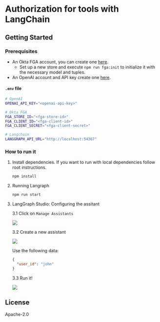 # Authorization for tools with LangChain

## Getting Started

### Prerequisites

- An Okta FGA account, you can create one [here](https://dashboard.fga.dev).
  - Set up a new store and execute `npm run fga:init` to initialize it with the necessary model and tuples.
- An OpenAI account and API key create one [here](https://platform.openai.com).

#### `.env` file

```sh
# OpenAI
OPENAI_API_KEY="<openai-api-key>"

# Okta FGA
FGA_STORE_ID="<fga-store-id>"
FGA_CLIENT_ID="<fga-client-id>"
FGA_CLIENT_SECRET="<fga-client-secret>"

# Langchain
LANGGRAPH_API_URL="http://localhost:54367"
```

### How to run it

1. Install dependencies. If you want to run with local dependencies follow root instructions.

   ```sh
   npm install
   ```

2. Running Langraph

   ```sh
   npm run start
   ```

3. LangGraph Studio: Configuring the assitant

   3.1 Click on `Manage Assistants`

   ![](https://cdn.auth0.com/website/auth0-lab/ai/sdks/01-langchain-auth-tools.png)

   3.2 Create a new assistant

   ![](https://cdn.auth0.com/website/auth0-lab/ai/sdks/02-langchain-auth-tools.png)

   Use the following data:

   ```json
   {
     "user_id": "john"
   }
   ```

   3.3 Run it!

   ![](https://cdn.auth0.com/website/auth0-lab/ai/sdks/03-langchain-auth-tools.png)

## License

Apache-2.0
